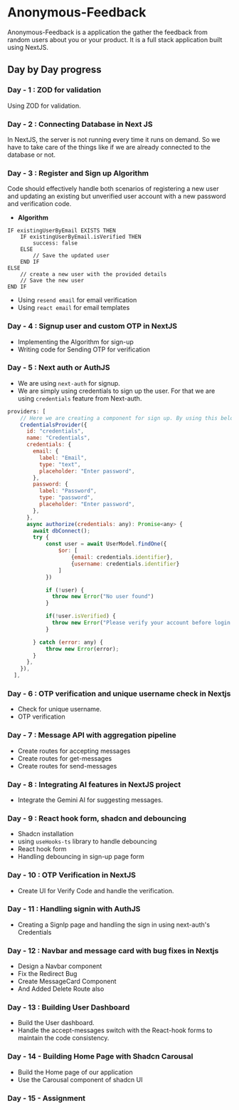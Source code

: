 # Anonymous-Feedback

Anonymous-Feedback is a application the gather the feedback from random users about you or your product. It is a full stack application built using NextJS.

## Day by Day progress

### Day - 1 : ZOD for validation

Using ZOD for validation.

### Day - 2 : Connecting Database in Next JS

In NextJS, the server is not running every time it runs on demand. So we have to take care of the things like if we are already connected to the database or not.

### Day - 3 : Register and Sign up Algorithm

Code should effectively handle both scenarios of registering a new user and updating an existing but unverified user account with a new password and verification code.

- **Algorithm**

```
IF existingUserByEmail EXISTS THEN
    IF existingUserByEmail.isVerified THEN
        success: false
    ELSE
        // Save the updated user
    END IF
ELSE
    // create a new user with the provided details
    // Save the new user
END IF
```

- Using `resend email` for email verification
- Using `react email` for email templates

### Day - 4 : Signup user and custom OTP in NextJS 

* Implementing the Algorithm for sign-up 
* Writing code for Sending OTP for verification

### Day - 5 : Next auth or AuthJS

- We are using `next-auth` for signup.
- We are simply using credentials to sign up the user. For that we are using `credentials` feature from Next-auth.

```javascript
providers: [
    // Here we are creating a component for sign up. By using this below information, next-auth will create a component for signup which will render on the screen
    CredentialsProvider({
      id: "credentials",
      name: "Credentials",
      credentials: {
        email: {
          label: "Email",
          type: "text",
          placeholder: "Enter password",
        },
        password: {
          label: "Password",
          type: "password",
          placeholder: "Enter password",
        },
      },
      async authorize(credentials: any): Promise<any> {
        await dbConnect();
        try {
            const user = await UserModel.findOne({
                $or: [
                    {email: credentials.identifier},
                    {username: credentials.identifier}
                ]
            })

            if (!user) {
              throw new Error("No user found")
            }

            if(!user.isVerified) {
              throw new Error("Please verify your account before login.")
            }

        } catch (error: any) {
            throw new Error(error);
        }
      },
    }),
  ],
```

### Day - 6 : OTP verification and unique username check in Nextjs

* Check for unique username.
* OTP verification

### Day - 7 : Message API with aggregation pipeline

* Create routes for accepting messages
* Create routes for get-messages
* Create routes for send-messages

### Day - 8 : Integrating AI features in NextJS project

* Integrate the Gemini AI for suggesting messages.

### Day - 9 : React hook form, shadcn and debouncing

* Shadcn installation 
* using `useHooks-ts` library to handle debouncing
* React hook form
* Handling debouncing in sign-up page form

### Day - 10 : OTP Verification in NextJS 

* Create UI for Verify Code and handle the verification.

### Day - 11 : Handling signin with AuthJS

* Creating a SignIp page and handling the sign in using next-auth's Credentials

### Day - 12 : Navbar and message card with bug fixes in Nextjs

* Design a Navbar component
* Fix the Redirect Bug
* Create MessageCard Component
* And Added Delete Route also

### Day - 13 : Building User Dashboard

* Build the User dashboard.
* Handle the accept-messages switch with the React-hook forms to maintain the code consistency.

### Day - 14 - Building Home Page with Shadcn Carousal

* Build the Home page of our application
* Use the Carousal component of shadcn UI

### Day - 15 - Assignment